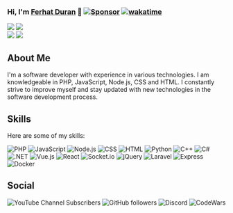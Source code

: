 ### Hi, I'm [Ferhat Duran](https://github.com/Ferhatduran55) 👋 [![Sponsor](https://img.shields.io/badge/Sponsor-%E2%9D%A4-<RENK>.svg)](https://github.com/sponsors/Ferhatduran55) [![wakatime](https://wakatime.com/badge/user/731bbc80-7c26-4f1f-a715-60ab0b761213.svg)](https://wakatime.com/@731bbc80-7c26-4f1f-a715-60ab0b761213)

![](https://github-readme-stats.vercel.app/api?username=Ferhatduran55&theme=nightowl&show_icons=true&hide_border=true&card_width=150)
![](https://github-readme-streak-stats.herokuapp.com/?user=Ferhatduran55&theme=nightowl&hide_border=true&card_width=300)<br>
![](https://github-readme-stats.vercel.app/api/top-langs/?username=Ferhatduran55&layout=donut&theme=nightowl&langs_count=6&size_weight=1&count_weight=0&hide_border=true&card_width=250)
![](https://github-readme-stats.vercel.app/api/wakatime?username=Ferhatduran55&layout=compact&theme=nightowl&hide_border=true)<br>
## About Me

I'm a software developer with experience in various technologies. I am knowledgeable in PHP, JavaScript, Node.js, CSS and HTML. I constantly strive to improve myself and stay updated with new technologies in the software development process.

## Skills

Here are some of my skills:

<!--![PHP](https://img.shields.io/badge/PHP-%2B2yrs-green?style=for-the-badge&logo=php&logoColor=white&labelColor=777BB4&link=https://portfolio.ferhatduran.com.tr/skill/PHP&link=https://portfolio.ferhatduran.com.tr/skill/PHP)
![JavaScript](https://img.shields.io/badge/JavaScript-%2B4yrs-orange?style=for-the-badge&logo=javascript&logoColor=white&labelColor=F7DF1E&link=https://portfolio.ferhatduran.com.tr/skill/JavaScript&link=https://portfolio.ferhatduran.com.tr/skill/JavaScript)
![Node.js](https://img.shields.io/badge/Node.js-%2B3yrs-yellow?style=for-the-badge&logo=node.js&logoColor=white&labelColor=339933&link=https://portfolio.ferhatduran.com.tr/skill/Node.js&link=https://portfolio.ferhatduran.com.tr/skill/Node.js)
![CSS](https://img.shields.io/badge/CSS-%2B5yrs-maroon?style=for-the-badge&logo=css3&logoColor=white&labelColor=1572B6&link=https://portfolio.ferhatduran.com.tr/skill/CSS&link=https://portfolio.ferhatduran.com.tr/skill/CSS)
![HTML](https://img.shields.io/badge/HTML-%2B5yrs-maroon?style=for-the-badge&logo=html5&logoColor=white&labelColor=E34F26&link=https://portfolio.ferhatduran.com.tr/skill/HTML&link=https://portfolio.ferhatduran.com.tr/skill/HTML)
![Python](https://img.shields.io/badge/Python-%2B1yrs-blue?style=for-the-badge&logo=python&logoColor=white&labelColor=3776AB&link=https://portfolio.ferhatduran.com.tr/skill/Python&link=https://portfolio.ferhatduran.com.tr/skill/Python)
![C++](https://img.shields.io/badge/C++-%2B1yrs-blue?style=for-the-badge&logo=c%2B%2B&logoColor=white&labelColor=00599C&link=https://portfolio.ferhatduran.com.tr/skill/C%2B%2B&link=https://portfolio.ferhatduran.com.tr/skill/C%2B%2B)
![C#](https://img.shields.io/badge/C%23-%2B2yrs-green?style=for-the-badge&logo=c-sharp&logoColor=white&labelColor=239120&link=https://portfolio.ferhatduran.com.tr/skill/C%23&link=https://portfolio.ferhatduran.com.tr/skill/C%23)
![.NET](https://img.shields.io/badge/.NET-%2B1yrs-blue?style=for-the-badge&logo=.net&logoColor=white&labelColor=512BD4&link=https://portfolio.ferhatduran.com.tr/skill/.NET&link=https://portfolio.ferhatduran.com.tr/skill/.NET)
![Vue.js](https://img.shields.io/badge/Vue.js-%2B1yrs-green?style=for-the-badge&logo=vue.js&logoColor=white&labelColor=4FC08D&link=https://portfolio.ferhatduran.com.tr/skill/Vue.js&link=https://portfolio.ferhatduran.com.tr/skill/Vue.js)
![React](https://img.shields.io/badge/React-%2B0yrs-black?style=for-the-badge&logo=react&logoColor=white&labelColor=61DAFB&link=https://portfolio.ferhatduran.com.tr/skill/React&link=https://portfolio.ferhatduran.com.tr/skill/React)
![Socket.io](https://img.shields.io/badge/Socket.io-%2B2yrs-green?style=for-the-badge&logo=socket.io&logoColor=white&labelColor=010101&link=https://portfolio.ferhatduran.com.tr/skill/Socket.io&link=https://portfolio.ferhatduran.com.tr/skill/Socket.io)
![jQuery](https://img.shields.io/badge/jQuery-%2B3yrs-yellow?style=for-the-badge&logo=jquery&logoColor=white&labelColor=0769AD&link=https://portfolio.ferhatduran.com.tr/skill/jQuery&link=https://portfolio.ferhatduran.com.tr/skill/jQuery)
![Laravel](https://img.shields.io/badge/Laravel-%2B0yrs-black?style=for-the-badge&logo=laravel&logoColor=white&labelColor=FF2D20&link=https://portfolio.ferhatduran.com.tr/skill/Laravel&link=https://portfolio.ferhatduran.com.tr/skill/Laravel)
![Express](https://img.shields.io/badge/Express-%2B3yrs-yellow?style=for-the-badge&logo=express&logoColor=white&labelColor=000000&link=https://portfolio.ferhatduran.com.tr/skill/Express&link=https://portfolio.ferhatduran.com.tr/skill/Express)
![Docker](https://img.shields.io/badge/Docker-%2B1yrs-blue?style=for-the-badge&logo=docker&logoColor=white&labelColor=2496ED&link=https://portfolio.ferhatduran.com.tr/skill/Docker&link=https://portfolio.ferhatduran.com.tr/skill/Docker)-->

![PHP](https://img.shields.io/badge/PHP-%2B2yrs-gray?style=for-the-badge&logo=php&logoColor=white&labelColor=777BB4&link=https://portfolio.ferhatduran.com.tr/skill/PHP&link=https://portfolio.ferhatduran.com.tr/skill/PHP)
![JavaScript](https://img.shields.io/badge/JavaScript-%2B4yrs-gray?style=for-the-badge&logo=javascript&logoColor=white&labelColor=F7DF1E&link=https://portfolio.ferhatduran.com.tr/skill/JavaScript&link=https://portfolio.ferhatduran.com.tr/skill/JavaScript)
![Node.js](https://img.shields.io/badge/Node.js-%2B3yrs-gray?style=for-the-badge&logo=node.js&logoColor=white&labelColor=339933&link=https://portfolio.ferhatduran.com.tr/skill/Node.js&link=https://portfolio.ferhatduran.com.tr/skill/Node.js)
![CSS](https://img.shields.io/badge/CSS-%2B5yrs-gray?style=for-the-badge&logo=css3&logoColor=white&labelColor=1572B6&link=https://portfolio.ferhatduran.com.tr/skill/CSS&link=https://portfolio.ferhatduran.com.tr/skill/CSS)
![HTML](https://img.shields.io/badge/HTML-%2B5yrs-gray?style=for-the-badge&logo=html5&logoColor=white&labelColor=E34F26&link=https://portfolio.ferhatduran.com.tr/skill/HTML&link=https://portfolio.ferhatduran.com.tr/skill/HTML)
![Python](https://img.shields.io/badge/Python-%2B1yrs-gray?style=for-the-badge&logo=python&logoColor=white&labelColor=3776AB&link=https://portfolio.ferhatduran.com.tr/skill/Python&link=https://portfolio.ferhatduran.com.tr/skill/Python)
![C++](https://img.shields.io/badge/C++-%2B1yrs-gray?style=for-the-badge&logo=c%2B%2B&logoColor=white&labelColor=00599C&link=https://portfolio.ferhatduran.com.tr/skill/C%2B%2B&link=https://portfolio.ferhatduran.com.tr/skill/C%2B%2B)
![C#](https://img.shields.io/badge/C%23-%2B2yrs-gray?style=for-the-badge&logo=c-sharp&logoColor=white&labelColor=239120&link=https://portfolio.ferhatduran.com.tr/skill/C%23&link=https://portfolio.ferhatduran.com.tr/skill/C%23)
![.NET](https://img.shields.io/badge/.NET-%2B1yrs-gray?style=for-the-badge&logo=.net&logoColor=white&labelColor=512BD4&link=https://portfolio.ferhatduran.com.tr/skill/.NET&link=https://portfolio.ferhatduran.com.tr/skill/.NET)
![Vue.js](https://img.shields.io/badge/Vue.js-%2B1yrs-gray?style=for-the-badge&logo=vue.js&logoColor=white&labelColor=4FC08D&link=https://portfolio.ferhatduran.com.tr/skill/Vue.js&link=https://portfolio.ferhatduran.com.tr/skill/Vue.js)
![React](https://img.shields.io/badge/React-%2B0yrs-gray?style=for-the-badge&logo=react&logoColor=white&labelColor=61DAFB&link=https://portfolio.ferhatduran.com.tr/skill/React&link=https://portfolio.ferhatduran.com.tr/skill/React)
![Socket.io](https://img.shields.io/badge/Socket.io-%2B2yrs-gray?style=for-the-badge&logo=socket.io&logoColor=white&labelColor=010101&link=https://portfolio.ferhatduran.com.tr/skill/Socket.io&link=https://portfolio.ferhatduran.com.tr/skill/Socket.io)
![jQuery](https://img.shields.io/badge/jQuery-%2B3yrs-gray?style=for-the-badge&logo=jquery&logoColor=white&labelColor=0769AD&link=https://portfolio.ferhatduran.com.tr/skill/jQuery&link=https://portfolio.ferhatduran.com.tr/skill/jQuery)
![Laravel](https://img.shields.io/badge/Laravel-%2B0yrs-gray?style=for-the-badge&logo=laravel&logoColor=white&labelColor=FF2D20&link=https://portfolio.ferhatduran.com.tr/skill/Laravel&link=https://portfolio.ferhatduran.com.tr/skill/Laravel)
![Express](https://img.shields.io/badge/Express-%2B3yrs-gray?style=for-the-badge&logo=express&logoColor=white&labelColor=000000&link=https://portfolio.ferhatduran.com.tr/skill/Express&link=https://portfolio.ferhatduran.com.tr/skill/Express)
![Docker](https://img.shields.io/badge/Docker-%2B1yrs-gray?style=for-the-badge&logo=docker&logoColor=white&labelColor=2496ED&link=https://portfolio.ferhatduran.com.tr/skill/Docker&link=https://portfolio.ferhatduran.com.tr/skill/Docker)


## Social

![YouTube Channel Subscribers](https://img.shields.io/youtube/channel/subscribers/UCvV7AVlKqeGYILMHxOvNoEg?style=social)
![GitHub followers](https://img.shields.io/github/followers/Ferhatduran55?style=social)
![Discord](https://img.shields.io/discord/1095484266177118240?label=Chat&logo=discord&style=social)
![CodeWars](https://www.codewars.com/users/Ferhat5534/badges/micro)
